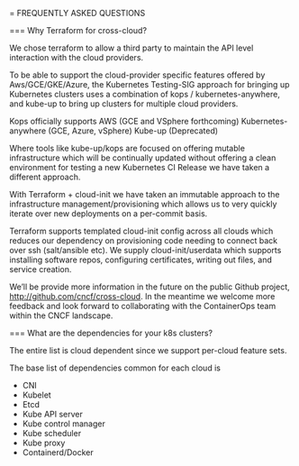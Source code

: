 = FREQUENTLY ASKED QUESTIONS

=== Why Terraform for cross-cloud?

We chose terraform to allow a third party to maintain the API level interaction with the cloud providers.

To be able to support the cloud-provider specific features offered by Aws/GCE/GKE/Azure, the Kubernetes Testing-SIG approach for bringing up Kubernetes clusters uses a combination of kops / kubernetes-anywhere, and kube-up to bring up clusters for multiple cloud providers.

Kops officially supports AWS (GCE and VSphere forthcoming)
Kubernetes-anywhere (GCE, Azure, vSphere)
Kube-up (Deprecated)

Where tools like kube-up/kops are focused on offering mutable infrastructure which will be continually updated without offering a clean environment for testing a new Kubernetes CI Release we have taken a different approach.

With Terraform + cloud-init we have taken an immutable approach to the infrastructure management/provisioning which allows us to very quickly iterate over new deployments on a per-commit basis.

Terraform supports templated cloud-init config across all clouds which reduces our dependency on provisioning code needing to connect back over ssh (salt/ansible etc). We supply cloud-init/userdata which supports installing software repos, configuring certificates, writing out files, and service creation. 

We’ll be provide more information in the future on the public Github project, http://github.com/cncf/cross-cloud.   In the meantime we welcome more feedback and look forward to collaborating with the ContainerOps team within the CNCF landscape.


=== What are the dependencies for your k8s clusters?

The entire list is cloud dependent since we support per-cloud feature sets.  

The base list of dependencies common for each cloud is
- CNI
- Kubelet
- Etcd
- Kube API server
- Kube control manager
- Kube scheduler
- Kube proxy
- Containerd/Docker

